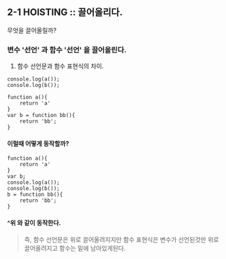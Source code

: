 ## 2-1 HOISTING :: 끌어올리다.
무엇을 끌어올릴까? 
### 변수 '선언' 과 함수 '선언' 을 끌어올린다.

1. 함수 선언문과 함수 표현식의 차이.
```
console.log(a());
console.log(b());

function a(){
    return 'a'
}
var b = function bb(){
    return 'bb';
}
```
#### 이럴때 어떻게 동작할까? 
```
function a(){
    return 'a'
}
var b;
console.log(a());
console.log(b());
b = function bb(){
    return 'bb';
}
```
#### ^위 와 같이 동작한다. 
> 즉, 함수 선언문은 위로 끌어올려지지만 함수 표현식은 변수가 선언된것만 위로 끌어올려지고 함수는 밑에 남아있게된다. 


